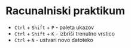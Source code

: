 # Racunalniski praktikum
- `Ctrl` + `Shift` + `P` - paleta ukazov
- `Ctrl` + `Shift` + `K` - izbriši trenutno vrstico
- `Ctrl` + `N` - ustvari novo datoteko


